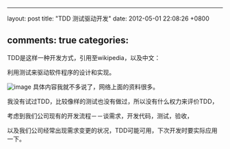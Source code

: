 
---
layout: post
title: "TDD 测试驱动开发"
date: 2012-05-01 22:08:26 +0800

comments: true
categories: 
---

TDD是这样一种开发方式，引用至wikipedia，以及中文：

利用测试来驱动软件程序的设计和实现。

![image](http://dl.dropbox.com/u/1167873/images/tdd.png)
具体内容我就不多说了，网络上面的资料很多。

我没有试过TDD，比较像样的测试也没有做过，所以没有什么权力来评价TDD，

考虑到我们公司现有的开发流程－－谈需求，开发代码，测试，验收，

以及我们公司经常出现需求变更的状况，TDD可能可用，下次开发时要实际应用一下。
